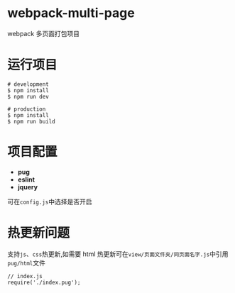 # webpack-multi-page

webpack 多页面打包项目

# 运行项目

```
# development
$ npm install
$ npm run dev

# production
$ npm install
$ npm run build
```

# 项目配置

- **pug**
- **eslint**
- **jquery**

可在`config.js`中选择是否开启

# 热更新问题

支持`js`、`css`热更新,如需要 html 热更新可在`view/页面文件夹/同页面名字.js`中引用`pug/html`文件

```
// index.js
require('./index.pug');
```
